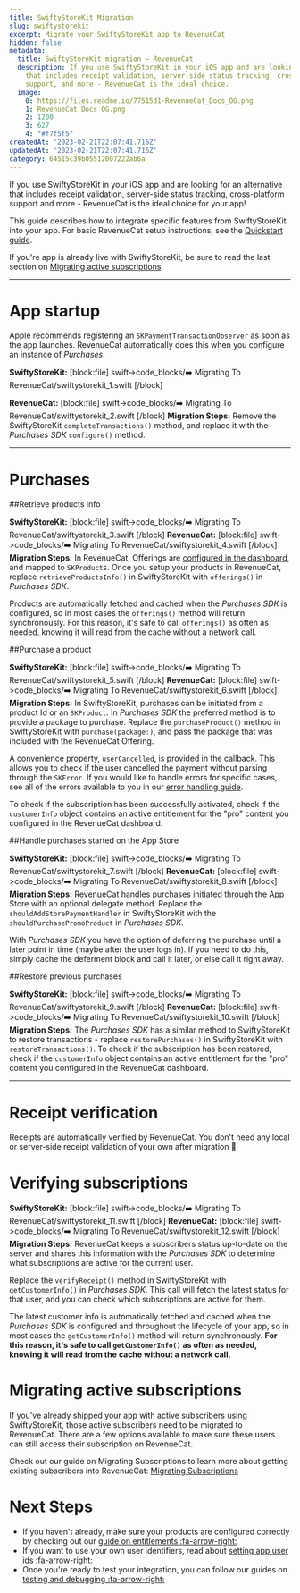 ```yaml
---
title: SwiftyStoreKit Migration
slug: swiftystorekit
excerpt: Migrate your SwiftyStoreKit app to RevenueCat
hidden: false
metadata:
  title: SwiftyStoreKit migration – RevenueCat
  description: If you use SwiftyStoreKit in your iOS app and are looking for an alternative
    that includes receipt validation, server-side status tracking, cross-platform
    support, and more - RevenueCat is the ideal choice.
  image:
    0: https://files.readme.io/77515d1-RevenueCat_Docs_OG.png
    1: RevenueCat Docs OG.png
    2: 1200
    3: 627
    4: "#f7f5f5"
createdAt: '2023-02-21T22:07:41.716Z'
updatedAt: '2023-02-21T22:07:41.716Z'
category: 64515c39b05512007222ab6a
---
```

If you use SwiftyStoreKit in your iOS app and are looking for an alternative that includes receipt validation, server-side status tracking, cross-platform support and more - RevenueCat is the ideal choice for your app!

This guide describes how to integrate specific features from SwiftyStoreKit into your app. For basic RevenueCat setup instructions, see the [Quickstart guide](doc:getting-started-1).

If you're app is already live with SwiftyStoreKit, be sure to read the last section on [Migrating active subscriptions](doc:swiftystorekit#section-migrating-active-subscriptions).

-------------------------------------
# App startup

Apple recommends registering an `SKPaymentTransactionObserver` as soon as the app launches. RevenueCat automatically does this when you configure an instance of *Purchases*.

**SwiftyStoreKit:**
[block:file]
swift->code_blocks/➡️ Migrating To RevenueCat/swiftystorekit_1.swift
[/block]

**RevenueCat:**
[block:file]
swift->code_blocks/➡️ Migrating To RevenueCat/swiftystorekit_2.swift
[/block]
**Migration Steps:**
Remove the SwiftyStoreKit `completeTransactions()` method, and replace it with the *Purchases SDK* `configure()` method.

-------------------------------------
# Purchases

##Retrieve products info

**SwiftyStoreKit:**
[block:file]
swift->code_blocks/➡️ Migrating To RevenueCat/swiftystorekit_3.swift
[/block]
**RevenueCat:**
[block:file]
swift->code_blocks/➡️ Migrating To RevenueCat/swiftystorekit_4.swift
[/block]
**Migration Steps:**
In RevenueCat, Offerings are [configured in the dashboard](doc:entitlements), and mapped to `SKProduct`s. Once you setup your products in RevenueCat, replace `retrieveProductsInfo()` in SwiftyStoreKit with `offerings()` in *Purchases SDK*.

Products are automatically fetched and cached when the *Purchases SDK* is configured, so in most cases the `offerings()` method will return synchronously. For this reason, it's safe to call `offerings()` as often as needed, knowing it will read from the cache without a network call.


##Purchase a product

**SwiftyStoreKit:**
[block:file]
swift->code_blocks/➡️ Migrating To RevenueCat/swiftystorekit_5.swift
[/block]
**RevenueCat:**
[block:file]
swift->code_blocks/➡️ Migrating To RevenueCat/swiftystorekit_6.swift
[/block]
**Migration Steps:**
In SwiftyStoreKit, purchases can be initiated from a product Id or an `SKProduct`. In *Purchases SDK* the preferred method is to provide a package to purchase. Replace the `purchaseProduct()` method in SwiftyStoreKit with `purchase(package:)`, and pass the package that was included with the RevenueCat Offering.

A convenience property, `userCancelled`, is provided in the callback. This allows you to check if the user cancelled the payment without parsing through the `SKError`. If you would like to handle errors for specific cases, see all of the errors available to you in our [error handling guide](doc:errors).

To check if the subscription has been successfully activated, check if the `customerInfo` object contains an active entitlement for the "pro" content you configured in the RevenueCat dashboard. 

##Handle purchases started on the App Store

**SwiftyStoreKit:**
[block:file]
swift->code_blocks/➡️ Migrating To RevenueCat/swiftystorekit_7.swift
[/block]
**RevenueCat:**
[block:file]
swift->code_blocks/➡️ Migrating To RevenueCat/swiftystorekit_8.swift
[/block]
**Migration Steps:**
RevenueCat handles purchases initiated through the App Store with an optional delegate method. Replace the `shouldAddStorePaymentHandler` in SwiftyStoreKit with the `shouldPurchasePromoProduct` in *Purchases SDK*.

With *Purchases SDK* you have the option of deferring the purchase until a later point in time (maybe after the user logs in). If you need to do this, simply cache the deferment block and call it later, or else call it right away.

##Restore previous purchases

**SwiftyStoreKit:**
[block:file]
swift->code_blocks/➡️ Migrating To RevenueCat/swiftystorekit_9.swift
[/block]
**RevenueCat:**
[block:file]
swift->code_blocks/➡️ Migrating To RevenueCat/swiftystorekit_10.swift
[/block]
**Migration Steps:**
The *Purchases SDK* has a similar method to SwiftyStoreKit to restore transactions - replace `restorePurchases()` in SwiftyStoreKit with `restoreTransactions()`. To check if the subscription has been restored, check if the `customerInfo` object contains an active entitlement for the "pro" content you configured in the RevenueCat dashboard.

-------------------------------------
# Receipt verification

Receipts are automatically verified by RevenueCat. You don't need any local or server-side receipt validation of your own after migration 🎉

# Verifying subscriptions

**SwiftyStoreKit:**
[block:file]
swift->code_blocks/➡️ Migrating To RevenueCat/swiftystorekit_11.swift
[/block]
**RevenueCat:**
[block:file]
swift->code_blocks/➡️ Migrating To RevenueCat/swiftystorekit_12.swift
[/block]
**Migration Steps:**
RevenueCat keeps a subscribers status up-to-date on the server and shares this information with the *Purchases SDK* to determine what subscriptions are active for the current user. 

Replace the `verifyReceipt()` method in SwiftyStoreKit with `getCustomerInfo()` in *Purchases SDK*. This call will fetch the latest status for that user, and you can check which subscriptions are active for them. 

The latest customer info is automatically fetched and cached when the *Purchases SDK* is configured and throughout the lifecycle of your app, so in most cases the `getCustomerInfo()` method will return synchronously. **For this reason, it's safe to call `getCustomerInfo()` as often as needed, knowing it will read from the cache without a network call.**

# Migrating active subscriptions

If you've already shipped your app with active subscribers using SwiftyStoreKit, those active subscribers need to be migrated to RevenueCat. There are a few options available to make sure these users can still access their subscription on RevenueCat.

Check out our guide on Migrating Subscriptions to learn more about getting existing subscribers into RevenueCat: [Migrating Subscriptions](doc:migrating-existing-subscriptions) 

# Next Steps

* If you haven't already, make sure your products are configured correctly by checking out our [guide on entitlements :fa-arrow-right:](doc:entitlements)
* If you want to use your own user identifiers, read about [setting app user ids :fa-arrow-right:](doc:user-ids)
* Once you're ready to test your integration, you can follow our guides on [testing and debugging :fa-arrow-right:](doc:debugging)